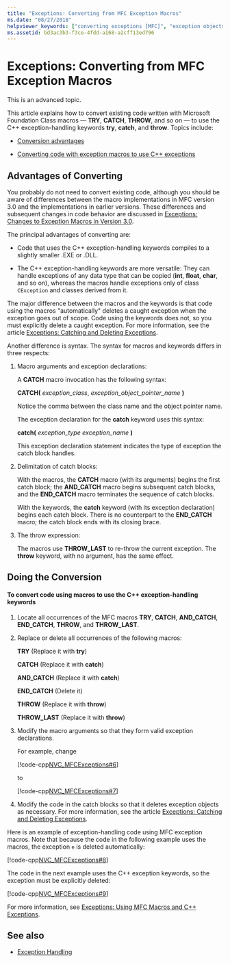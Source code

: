 ```yaml
---
title: "Exceptions: Converting from MFC Exception Macros"
ms.date: "08/27/2018"
helpviewer_keywords: ["converting exceptions [MFC]", "exception objects [MFC]", "conversions [MFC], code written with MFC macros", "keywords [MFC], macros", "macrosv, C++ keywords", "exception objects [MFC], deleting", "CException class [MFC], deleting CException class objects", "exceptions [MFC], converting", "exceptions [MFC], deleting exception objects", "catch blocks [MFC], delimiting", "exception handling [MFC], converting exceptions"]
ms.assetid: bd3ac3b3-f3ce-4fdd-a168-a2cff13ed796
---
```

# Exceptions: Converting from MFC Exception Macros

This is an advanced topic.

This article explains how to convert existing code written with Microsoft Foundation Class macros — **TRY**, **CATCH**, **THROW**, and so on — to use the C++ exception-handling keywords **try**, **catch**, and **throw**. Topics include:

- [Conversion advantages](#_core_advantages_of_converting)

- [Converting code with exception macros to use C++ exceptions](#_core_doing_the_conversion)

##  <a name="_core_advantages_of_converting"></a> Advantages of Converting

You probably do not need to convert existing code, although you should be aware of differences between the macro implementations in MFC version 3.0 and the implementations in earlier versions. These differences and subsequent changes in code behavior are discussed in [Exceptions: Changes to Exception Macros in Version 3.0](../mfc/exceptions-changes-to-exception-macros-in-version-3-0.md).

The principal advantages of converting are:

- Code that uses the C++ exception-handling keywords compiles to a slightly smaller .EXE or .DLL.

- The C++ exception-handling keywords are more versatile: They can handle exceptions of any data type that can be copied (**int**, **float**, **char**, and so on), whereas the macros handle exceptions only of class `CException` and classes derived from it.

The major difference between the macros and the keywords is that code using the macros "automatically" deletes a caught exception when the exception goes out of scope. Code using the keywords does not, so you must explicitly delete a caught exception. For more information, see the article [Exceptions: Catching and Deleting Exceptions](../mfc/exceptions-catching-and-deleting-exceptions.md).

Another difference is syntax. The syntax for macros and keywords differs in three respects:

1. Macro arguments and exception declarations:

   A **CATCH** macro invocation has the following syntax:

   **CATCH(** *exception_class*, *exception_object_pointer_name* **)**

   Notice the comma between the class name and the object pointer name.

   The exception declaration for the **catch** keyword uses this syntax:

   **catch(** *exception_type* *exception_name* **)**

   This exception declaration statement indicates the type of exception the catch block handles.

2. Delimitation of catch blocks:

   With the macros, the **CATCH** macro (with its arguments) begins the first catch block; the **AND_CATCH** macro begins subsequent catch blocks, and the **END_CATCH** macro terminates the sequence of catch blocks.

   With the keywords, the **catch** keyword (with its exception declaration) begins each catch block. There is no counterpart to the **END_CATCH** macro; the catch block ends with its closing brace.

3. The throw expression:

   The macros use **THROW_LAST** to re-throw the current exception. The **throw** keyword, with no argument, has the same effect.

##  <a name="_core_doing_the_conversion"></a> Doing the Conversion

#### To convert code using macros to use the C++ exception-handling keywords

1. Locate all occurrences of the MFC macros **TRY**, **CATCH**, **AND_CATCH**, **END_CATCH**, **THROW**, and **THROW_LAST**.

2. Replace or delete all occurrences of the following macros:

   **TRY** (Replace it with **try**)

   **CATCH** (Replace it with **catch**)

   **AND_CATCH** (Replace it with **catch**)

   **END_CATCH** (Delete it)

   **THROW** (Replace it with **throw**)

   **THROW_LAST** (Replace it with **throw**)

3. Modify the macro arguments so that they form valid exception declarations.

   For example, change

   [!code-cpp[NVC_MFCExceptions#6](../mfc/codesnippet/cpp/exceptions-converting-from-mfc-exception-macros_1.cpp)]

   to

   [!code-cpp[NVC_MFCExceptions#7](../mfc/codesnippet/cpp/exceptions-converting-from-mfc-exception-macros_2.cpp)]

4. Modify the code in the catch blocks so that it deletes exception objects as necessary. For more information, see the article [Exceptions: Catching and Deleting Exceptions](../mfc/exceptions-catching-and-deleting-exceptions.md).

Here is an example of exception-handling code using MFC exception macros. Note that because the code in the following example uses the macros, the exception `e` is deleted automatically:

[!code-cpp[NVC_MFCExceptions#8](../mfc/codesnippet/cpp/exceptions-converting-from-mfc-exception-macros_3.cpp)]

The code in the next example uses the C++ exception keywords, so the exception must be explicitly deleted:

[!code-cpp[NVC_MFCExceptions#9](../mfc/codesnippet/cpp/exceptions-converting-from-mfc-exception-macros_4.cpp)]

For more information, see [Exceptions: Using MFC Macros and C++ Exceptions](../mfc/exceptions-using-mfc-macros-and-cpp-exceptions.md).

## See also

- [Exception Handling](../mfc/exception-handling-in-mfc.md)
